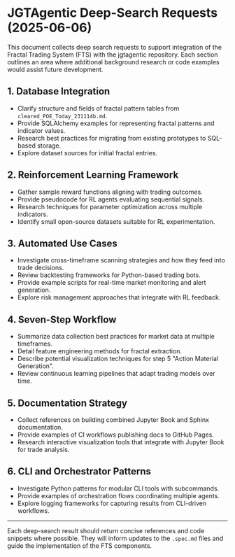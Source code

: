 # JGTAgentic Deep-Search Requests (2025-06-06)

This document collects deep search requests to support integration of the Fractal Trading System (FTS) with the jgtagentic repository. Each section outlines an area where additional background research or code examples would assist future development.

## 1. Database Integration
- Clarify structure and fields of fractal pattern tables from `cleared_POE_Today_231114b.md`.
- Provide SQLAlchemy examples for representing fractal patterns and indicator values.
- Research best practices for migrating from existing prototypes to SQL-based storage.
- Explore dataset sources for initial fractal entries.

## 2. Reinforcement Learning Framework
- Gather sample reward functions aligning with trading outcomes.
- Provide pseudocode for RL agents evaluating sequential signals.
- Research techniques for parameter optimization across multiple indicators.
- Identify small open-source datasets suitable for RL experimentation.

## 3. Automated Use Cases
- Investigate cross-timeframe scanning strategies and how they feed into trade decisions.
- Review backtesting frameworks for Python-based trading bots.
- Provide example scripts for real-time market monitoring and alert generation.
- Explore risk management approaches that integrate with RL feedback.

## 4. Seven-Step Workflow
- Summarize data collection best practices for market data at multiple timeframes.
- Detail feature engineering methods for fractal extraction.
- Describe potential visualization techniques for step 5 "Action Material Generation".
- Review continuous learning pipelines that adapt trading models over time.

## 5. Documentation Strategy
- Collect references on building combined Jupyter Book and Sphinx documentation.
- Provide examples of CI workflows publishing docs to GitHub Pages.
- Research interactive visualization tools that integrate with Jupyter Book for trade analysis.

## 6. CLI and Orchestrator Patterns
- Investigate Python patterns for modular CLI tools with subcommands.
- Provide examples of orchestration flows coordinating multiple agents.
- Explore logging frameworks for capturing results from CLI-driven workflows.

---

Each deep-search result should return concise references and code snippets where possible. They will inform updates to the `.spec.md` files and guide the implementation of the FTS components.
